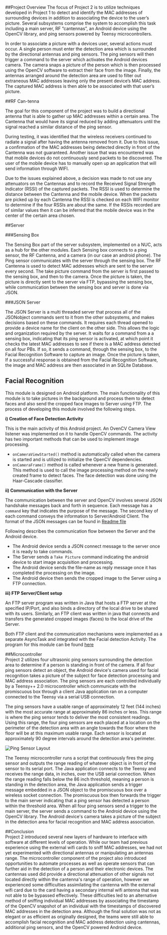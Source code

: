 ##Project Overview
The focus of Project 2 is to utilize techniques developed in Project 1 to detect and identify the MAC addresses of surrounding devices in addition to associating the device to the user’s picture. Several subsystems comprise the system to accomplish this task including a main server, RF “cantennas”, an Android device using the OpenCV library, and ping sensors powered by Teensy microcontrollers.  

In order to associate a picture with a devices user, several actions must occur. A single person must enter the detection area which is surrounded by the directional antennas and ping sensors. The ping sensors will then trigger a command to the server which activates the Android devices camera. The camera snaps a picture of the person which is then processed using the OpenCV software to extract their face from the image. Finally, the antennas arranged around the detection area are used to filter out extraneous MAC addresses leaving only the present device’s MAC address. The captured MAC address is then able to be associated with that user’s picture.


##RF Can-tenna 

The goal for this component of the project was to build a directional antenna that is able to gather up MAC addresses within a certain area. The Cantenna that would have its signal reduced by adding attenuators until the signal reached a similar distance of the ping sensor.

During testing, it was identified that the wireless receivers continued to radiate a signal after having the antenna removed from it. Due to this issue, a confirmation of the MAC addresses being detected directly in front of the Cantenna was not guaranteed. Another issue that was encountered was that mobile devices do not continuously send packets to be discovered. The user of the mobile device has to manually open up an application that will send information through WIFI.

Due to the issues explained above, a decision was made to not use any attenuators on the Cantennas and to record the Received Signal Strength Indicator (RSSI) of the captured packets. The RSSI is used to determine the distance between the Cantenna and the mobile device. When the packets are picked up by each Cantenna the RSSI is checked on each WIFI monitor to determine if the four RSSIs are about the same. If the RSSIs recorded are of similar values then it can be inferred that the mobile device was in the center of the certain area chosen.


 
##Server    

###Sensing Box  

The Sensing Box part of the server subsystem, implemented on a NUC, acts as a hub for the other modules. Each Sensing box connects to a ping sensor, the RF Cantenna, and a camera (in our case an android phone). The Ping sensor communicates with the server through the sensing box. The RF Cantenna is used to detect MAC addresses which are sent to the server every second. The take picture command from the server is first passed to the sensing box, and then to the camera. Once the picture is taken, the picture is directly sent to the server via FTP, bypassing the sensing box, while communication between the sensing box and server is done via JSON.

###JSON Server  

The JSON Server is a multi threaded server that process all of the JSONobject commands sent to it from the other subsystems, and makes decisions based on these commands. It requires each thread opened to provide a device name for the client on the other side. This allows the logic and organization required by the server.  It waits for a command from a a sensing box, indicating that its ping sensor is activated, at which point it checks the latest MAC addresses to see if there is a MAC address detected on all four PBs. If so, it sends a command, through the sensing box, to the Facial Recognition Software to capture an image. Once the picture is taken, If a successful response is obtained from the Facial Recognition Software, the image and MAC address are then associated in an SQLite Database.  

## Facial Recognition

This module is designed on Android platform. The main functionality of this module is to take pictures in the background and process them to detect faces and also send the cropped face images to Server using FTP.  The process of developing this module involved the following steps.

**i) Creation of Face Detection Activity**

This is the main activity of this Android project. An OvenCV Camera View listener was implemented on it to handle OpenCV commands. The activity has two important methods that can be used to implement image processing. 

* `onCameraViewStarted()` method is automatically called when the camera is started and is utilized to initialize the OpenCV dependencies.
* `onCameraFrame()` method is called whenever a new frame is generated. This method is used to call the image processing method on the newly created frame to detect faces. The face detection was done using the Haar-Cascade classifier.

**ii) Communication with the Server**

 The communication between the server and OpenCV involves several JSON handshake messages back and forth in sequence. Each message has a `command` key that indicates the purpose of the message. The second key of each command conveys the information to Server/Android Client. The format of the JSON messages can be found in [Readme file](https://github.com/CourseReps/ECEN489-Spring2015/tree/master/Project2)

Following describes the communication flow between the Server and the Android device.  

* The Android device sends a JSON connect message to the server once it is ready to take commands.
* The Server sends a `Take Picture` command indicating the android device to start image acquisition and processing.      
* The Android device sends the file-name as reply message once it has completed the processing on the image.
* The Android device then sends the cropped image to the Server using a FTP connection. 

**iii) FTP Server/Client setup**

An FTP server program was written in Java that hosts a FTP server at the specified IP/Port, and also binds a directory of the local drive to be shared with its users. Similarly, an FTP client was written in java that connects and transfers the generated cropped images (faces) to the local drive of the Server. 

Both FTP client and the communication mechanisms were implemented as a separate AsyncTask and integrated with the Facial detection Activity. The program for this module can be found [here](https://github.com/CourseReps/ECEN489-Spring2015/blob/master/Project2/Team1/FaceDetection/app/src/main/java/com/nagaraj/facedetection/DetectActivity.java) 

##Microcontroller  
Project 2 utilizes four ultrasonic ping sensors surrounding the detection area to determine if a person is standing in front of the camera. If all four ping sensors detect an object, the Android device's camera used for facial recognition takes a picture of the subject for face detection processing and MAC address association. The ping sensors are each controlled individually by a Teensy++ 2.0 microcontroller which communicate with the promiscuous box through a client Java application ran on a computer connected to the Teensy via a serial USB connection.   

The ping sensors have a usable range of approximately 12 feet (144 inches) with the most accurate range at approximately 86 inches or less. This range is where the ping sensor tends to deliver the most consistent readings. Using this range, the four ping sensors are each placed at a location on the perimeter of the detection area with an angle towards the floor where the floor will be at this maximum usable range. Each sensor is located at approximately 90 degree intervals around the detection area's perimeter.

![Ping Sensor Layout](https://github.com/CourseReps/ECEN489-Spring2015/blob/master/Students/td08/Project%20Images/ping.png)

The Teensy microcontroller runs a script that continuously fires the ping sensor and outputs the range reading of whatever object is in front of the sensor to its serial port. The Java application connects to the Teensy and receives the range data, in inches, over the USB serial connection. When the range reading falls below the 86 inch threshold, meaning a person is standing in the detection area, the Java application sends a trigger message embedded in a JSON object to the promiscuous box over a wireless socket connection. The promiscuous box then forwards the trigger to the main server indicating that a ping sensor has detected a person within the threshold area. When all four ping sensors send a trigger to the main server, the server sends a command to the Android device using the OpenCV library. The Android device's camera takes a picture of the subject in the detection area for facial recognition and MAC address association.

##Conclusion  
Project 2 introduced several new layers of hardware to interface with software at different levels of operation. While our team had previous experience using the external wifi cards to sniff MAC addresses, we had not yet experimented with directional antennas or manipulating an antennas range. The microcontroller component of the project also introduced opportunities to automate processes as well as operate sensors that can further aid in the detection of a person and their electronic devices. The cantennas used did provide a directional attenuation of other signals not located directly within the cantenna's range of operation, however we experienced some difficulties assimilating the cantenna with the external wifi card due to the card having a secondary internal wifi antenna that was not able to be bypassed effectively. These difficulties led to an alternative method of sniffing individual MAC addresses by associating the timestamp of the OpenCV snapshot of an individual with the timestamps of discovered MAC addresses in the detection area. Although the final solution was not as elegant or as efficient as originally designed, the teams were still able to accomplish facial recognition and MAC address detection using cantennas, additional ping sensors, and the OpenCV powered Android device. 